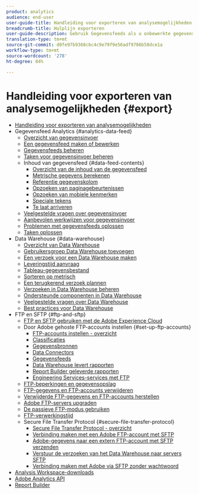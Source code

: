 ```yaml
---
product: analytics
audience: end-user
user-guide-title: Handleiding voor exporteren van analysemogelijkheden
breadcrumb-title: Hulplijn exporteren
user-guide-description: Gebruik Gegevensfeeds als u onbewerkte gegevens per uur of per dag wilt exporteren. Gebruik Data Warehouse om een spreadsheetuitvoer van gegevens op te halen.
translation-type: tm+mt
source-git-commit: d0fe97b9368cbc4c9e79f9e56adf9786b58dce1a
workflow-type: tm+mt
source-wordcount: '278'
ht-degree: 84%

---
```



# Handleiding voor exporteren van analysemogelijkheden {#export}

+ [Handleiding voor exporteren van analysemogelijkheden](home.md)
+ Gegevensfeed Analytics {#analytics-data-feed}
   + [Overzicht van gegevensinvoer](analytics-data-feed/data-feed-overview.md)
   + [Een gegevensfeed maken of bewerken](analytics-data-feed/create-feed.md)
   + [Gegevensfeeds beheren](analytics-data-feed/df-manage-feeds.md)
   + [Taken voor gegevensinvoer beheren](analytics-data-feed/df-manage-jobs.md)
   + Inhoud van gegevensfeed {#data-feed-contents}
      + [Overzicht van de inhoud van de gegevensfeed](analytics-data-feed/c-df-contents/datafeeds-contents.md)
      + [Metrische gegevens berekenen](analytics-data-feed/c-df-contents/datafeeds-calculate.md)
      + [Referentie gegevenskolom](analytics-data-feed/c-df-contents/datafeeds-reference.md)
      + [Opzoeken van paginagebeurtenissen](analytics-data-feed/c-df-contents/datafeeds-page-event.md)
      + [Opzoeken van mobiele kenmerken](analytics-data-feed/c-df-contents/mobile-attributes-lookup.md)
      + [Speciale tekens](analytics-data-feed/c-df-contents/datafeeds-spec-chars.md)
      + [Te laat arriveren](analytics-data-feed/c-df-contents/late-arriving-hits.md)
   + [Veelgestelde vragen over gegevensinvoer](analytics-data-feed/df-faq.md)
   + [Aanbevolen werkwijzen voor gegevensinvoer](analytics-data-feed/data-feeds-best-practices.md)
   + [Problemen met gegevensfeeds oplossen](analytics-data-feed/feed-troubleshooting.md)
   + [Taken oplossen](analytics-data-feed/jobs-troubleshooting.md)
+ Data Warehouse {#data-warehouse}
   + [Overzicht van Data Warehouse](data-warehouse/data-warehouse.md)
   + [Gebruikersgroep Data Warehouse toevoegen](data-warehouse/t-dw-group.md)
   + [Een verzoek voor een Data Warehouse maken](data-warehouse/t-dw-create-request.md)
   + [Leveringstijd aanvraag](data-warehouse/delivery-time.md)
   + [Tableau-gegevensbestand](data-warehouse/t-tableau.md)
   + [Sorteren op metrisch](data-warehouse/sorting-by-metric.md)
   + [Een terugkerend verzoek plannen](data-warehouse/dw-schedule-recurring.md)
   + [Verzoeken in Data Warehouse beheren](data-warehouse/data-warehouse-requests-manage.md)
   + [Ondersteunde componenten in Data Warehouse](data-warehouse/component-support.md)
   + [Veelgestelde vragen over Data Warehouse](data-warehouse/faq.md)
   + [Best practices voor Data Warehouse](data-warehouse/data-warehouse-bp.md)
+ FTP en SFTP {#ftp-and-sftp}
   + [FTP en SFTP gebruiken met de Adobe Experience Cloud](ftp-and-sftp/ftp-overview.md)
   + Door Adobe gehoste FTP-accounts instellen {#set-up-ftp-accounts}
      + [FTP-accounts instellen - overzicht](ftp-and-sftp/c-set-up-ftp-accounts/ftp-accounts.md)
      + [Classificaties](ftp-and-sftp/c-set-up-ftp-accounts/ftp-saint.md)
      + [Gegevensbronnen](ftp-and-sftp/c-set-up-ftp-accounts/ftp-datasources.md)
      + [Data Connectors](ftp-and-sftp/c-set-up-ftp-accounts/ftp-genesis.md)
      + [Gegevensfeeds](ftp-and-sftp/c-set-up-ftp-accounts/ftp-datafeeds.md)
      + [Data Warehouse levert rapporten](ftp-and-sftp/c-set-up-ftp-accounts/ftp-dw-reports.md)
      + [Report Builder geleverde rapporten](ftp-and-sftp/c-set-up-ftp-accounts/ftp-arb-reports.md)
      + [Engineering Services-services met FTP](ftp-and-sftp/c-set-up-ftp-accounts/ftp-eng-services.md)
   + [FTP-beperkingen en gegevensopslag](ftp-and-sftp/ftp-limits.md)
   + [FTP-gegevens en FTP-accounts verwijderen](ftp-and-sftp/ftp-delete.md)
   + [Verwijderde FTP-gegevens en FTP-accounts herstellen](ftp-and-sftp/ftp-restore.md)
   + [Adobe FTP-servers upgraden](ftp-and-sftp/ftp-upgrade.md)
   + [De passieve FTP-modus gebruiken](ftp-and-sftp/ftp-passive.md)
   + [FTP-verwerkingstijd](ftp-and-sftp/ftp-processing.md)
   + Secure File Transfer Protocol {#secure-file-transfer-protocol}
      + [Secure File Transfer Protocol - overzicht](ftp-and-sftp/c-sftp/ftp-sftp.md)
      + [Verbinding maken met een Adobe FTP-account met SFTP](ftp-and-sftp/c-sftp/ftp-sftp-connect.md)
      + [Adobe-gegevens naar een extern FTP-account met SFTP verzenden](ftp-and-sftp/c-sftp/ftp-sftp-transfer.md)
      + [Verstuur de verzoeken van het Data Warehouse naar servers SFTP](ftp-and-sftp/c-sftp/ftp-sftp-dw.md)
      + [Verbinding maken met Adobe via SFTP zonder wachtwoord](ftp-and-sftp/c-sftp/ftp-sftp-cert-auth.md)
+ [Analysis Workspace-downloads](https://docs.adobe.com/content/help/nl-NL/analytics/analyze/analysis-workspace/curate-share/download-send.html)
+ [Adobe Analytics API](https://www.adobe.io/apis/experiencecloud/analytics/docs.html)
+ [Report Builder](https://docs.adobe.com/content/help/en/analytics/analyze/report-builder/home.html)
